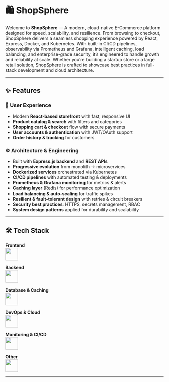 # 🛍️ ShopSphere

Welcome to **ShopSphere** — A modern, cloud-native E-Commerce platform designed for speed, scalability, and resilience. From browsing to checkout, ShopSphere delivers a seamless shopping experience powered by React, Express, Docker, and Kubernetes. With built-in CI/CD pipelines, observability via Prometheus and Grafana, intelligent caching, load balancing, and enterprise-grade security, it’s engineered to handle growth and reliability at scale. Whether you’re building a startup store or a large retail solution, ShopSphere is crafted to showcase best practices in full-stack development and cloud architecture.

---

## ✨ Features

### 🛒 User Experience
- Modern **React-based storefront** with fast, responsive UI  
- **Product catalog & search** with filters and categories  
- **Shopping cart & checkout** flow with secure payments  
- **User accounts & authentication** with JWT/OAuth support  
- **Order history & tracking** for customers  

### ⚙️ Architecture & Engineering
- Built with **Express.js backend** and **REST APIs**  
- **Progressive evolution** from monolith → microservices  
- **Dockerized services** orchestrated via Kubernetes  
- **CI/CD pipelines** with automated testing & deployments  
- **Prometheus & Grafana monitoring** for metrics & alerts  
- **Caching layer** (Redis) for performance optimization  
- **Load balancing & auto-scaling** for traffic spikes  
- **Resilient & fault-tolerant design** with retries & circuit breakers  
- **Security best practices**: HTTPS, secrets management, RBAC  
- **System design patterns** applied for durability and scalability  

---

## 🛠 Tech Stack  

**Frontend**  
<img src="https://skillicons.dev/icons?i=react,html,css,js,bootstrap" height="40" />  

**Backend**  
<img src="https://skillicons.dev/icons?i=nodejs,express" height="40" />  

**Database & Caching**  
<img src="https://skillicons.dev/icons?i=mongodb,redis" height="40" />  

**DevOps & Cloud**  
<img src="https://skillicons.dev/icons?i=docker,kubernetes,aws" height="40" />  

**Monitoring & CI/CD**  
<img src="https://skillicons.dev/icons?i=githubactions,prometheus,grafana" height="40" />  

**Other**  
<img src="https://skillicons.dev/icons?i=git,nginx" height="40" />  

---

